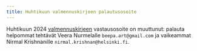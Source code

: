 ```yaml
---
title: Huhtikuun valmennuskirjeen palautusosoite
---
```


Huhtikuun 2024 [valmennuskirjeen](https://drive.google.com/file/d/1kZczqYsG8l9Fa1Kyqs3DxY5gQMFOfRNs/view) 
vastausosoite on muuttunut:
palauta helpommat tehtävät Veera Nurmelalle `beepa.art@gmail.com`
ja vaikeammat Nirmal Krishnanille `nirmal.krishnan@helsinki.fi`.
